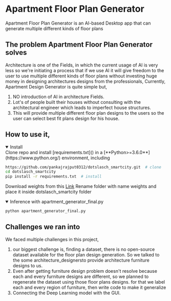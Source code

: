 # Apartment Floor Plan Generator
Apartment Floor Plan Generator is an AI-based Desktop app that can generate multiple different kinds of floor plans



## The problem Apartment Floor Plan Generator solves
Architecture is one of the Fields, in which the current usage of AI is very less so we're initiating a process that if we use AI it will give freedom to the user to use multiple different kinds of floor plans without investing huge money in designing architectures designs from the professionals,
Currently, Apartment Design Generator is quite simple but,
1) NO introduction of AI in architecture Fields.
2) Lot's of people built their houses without consulting with the architectural engineer which leads to imperfect house structures.
3) This will provide multiple different floor plan designs to the users so the user can select best fit plans design for his house.

## How to use it,
<details open>
<summary>Install</summary>
Clone repo and install [requirements.txt]() in a
[**Python>=3.6.0**](https://www.python.org/) environment, including

```bash
https://github.com/pankajrajput0312/dotslasch_smartcity.git  # clone
cd dotslasch_smartcity
pip install -r requirements.txt  # install
```

Download weights from this [Link](https://drive.google.com/drive/folders/1ruDtsEx0feTdFYE2BtSxVGSWshppkX8G?usp=sharing)
Rename folder with name weights and place it inside dotslasch_smartcity folder
</details>
<details open>
<summary>Inference with apartment_generator_final.py</summary>

```bash
python apartment_generator_final.py
```
</details>

## Challenges we ran into
We faced multiple challenges in this project,
1) our biggest challenge is, finding a dataset, there is no open-source dataset available for the floor plan design generation.
So we talked to the some architecture_designersto provide architecture furniture designs to us.
2) Even after getting furniture design problem doesn't resolve because each and every furniture designs are different, so we planned to regenerate the dataset using those floor plans designs. for that we label each and every region of furniture, then write code to make it generalize
3) Connecting the Deep Learning model with the GUI.

